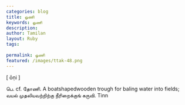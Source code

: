 ```yaml
---
categories: blog
title: ஓணி
keywords: ஓணி
description: 
author: Tamilan
layout: Ruby
tags: 
 
permalink: ஓணி
featured: /images/ttak-48.png
---
```

  
[ ōṇi ]  
  
பெ. cf. தோணி. A boatshapedwooden trough for baling water into fields; வயல் முதலியவற்றிற்கு நீரிறைக்குங் கருவி. Tinn